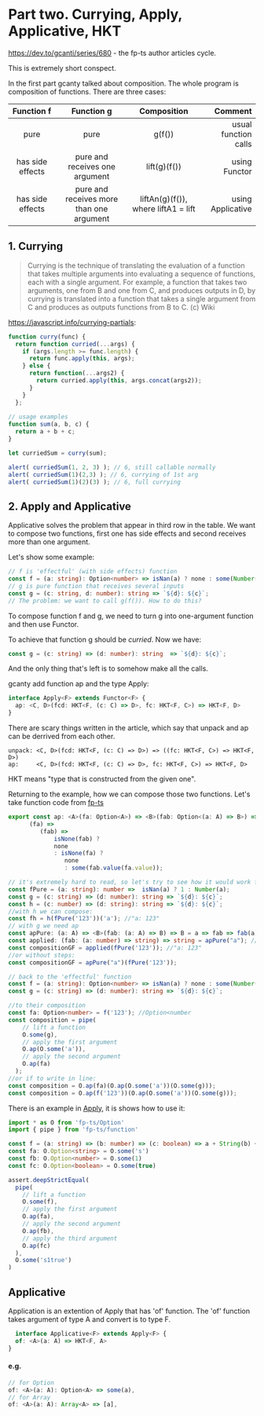 # Part two. Currying, Apply, Applicative, HKT

https://dev.to/gcanti/series/680 - the fp-ts author articles cycle.

This is extremely short conspect.

In the first part gcanty talked about composition. The whole program is composition of functions. There are three cases:

| Function f    | Function g    | Composition  |Comment|
|:-------------:|:-------------:|:-----:| ---:|
| pure | pure | g(f()) | usual function calls |
| has side effects| pure and receives one argument | lift(g)(f()) | using Functor |
| has side effects | pure and receives more than one argument | liftAn(g)(f()), where liftA1 = lift | using Applicative |


## 1. Currying
> Currying is the technique of translating the evaluation of a function that takes multiple arguments into evaluating a sequence of functions, each with a single argument. For example, a function that takes two arguments, one from B and one from C, and produces outputs in D, by currying is translated into a function that takes a single argument from C and produces as outputs functions from B to C.
> (c) Wiki

https://javascript.info/currying-partials:
``` javascript
function curry(func) {
  return function curried(...args) {
    if (args.length >= func.length) {
      return func.apply(this, args);
    } else {
      return function(...args2) {
        return curried.apply(this, args.concat(args2));
      }
    }
  };
  
// usage examples
function sum(a, b, c) {
  return a + b + c;
}

let curriedSum = curry(sum);

alert( curriedSum(1, 2, 3) ); // 6, still callable normally
alert( curriedSum(1)(2,3) ); // 6, currying of 1st arg
alert( curriedSum(1)(2)(3) ); // 6, full currying
```

## 2. Apply and Applicative

Applicative solves the problem that appear in third row in the table. We want to compose two functions, first one has side effects and second receives more than one argument.

Let's show some example:

``` typescript
// f is 'effectful' (with side effects) function
const f = (a: string): Option<number> => isNan(a) ? none : some(Number(a);
// g is pure function that receives several inputs
const g = (c: string, d: number): string => `${d}: ${c}`;
// The problem: we want to call g(f()). How to do this?
```

To compose function f and g, we need to turn g into one-argument function and then use Functor.

To achieve that function g should be *curried*. Now we have:
``` typescript
const g = (c: string) => (d: number): string  => `${d}: ${c}`;
```
And the only thing that's left is to somehow make all the calls.

gcanty add function ap and the type Apply:

```typescript
interface Apply<F> extends Functor<F> {
  ap: <C, D>(fcd: HKT<F, (c: C) => D>, fc: HKT<F, C>) => HKT<F, D>
}
```

There are scary things written in the article, which say that unpack and ap can be derrived from each other.
```
unpack: <C, D>(fcd: HKT<F, (c: C) => D>) => ((fc: HKT<F, C>) => HKT<F, D>)
ap:     <C, D>(fcd: HKT<F, (c: C) => D>, fc: HKT<F, C>) => HKT<F, D>
```
HKT means "type that is constructed from the given one".

Returning to the example, how we can compose those two functions. Let's take function code from [fp-ts](https://github.com/gcanti/fp-ts/blob/9da2137efb295b82fb59b7b0c2114f2ceb40a2b5/src/Option.ts#L367)

``` typescript
export const ap: <A>(fa: Option<A>) => <B>(fab: Option<(a: A) => B>) => Option<B> =
      (fa) => 
         (fab) =>
             isNone(fab) ?
             none
             : isNone(fa) ?
                none 
                : some(fab.value(fa.value));

// it's extremely hard to read, so let's try to see how it would work for two pure functions first:
const fPure = (a: string): number =>  isNan(a) ? 1 : Number(a);
const g = (c: string) => (d: number): string => `${d}: ${c}`;
const h = (c: number) => (d: string): string => `${d}: ${c}`;
//with h we can compose:
const fh = h(fPure('123'))('a'); //"a: 123"
// with g we need ap
const apPure: (a: A) => <B>(fab: (a: A) => B) => B = a => fab => fab(a);
const applied: (fab: (a: number) => string) => string = apPure("a"); //it is now function (d: number): string => `${d}: a`
const compositionGF = applied(fPure('123')); //"a: 123"
//or without steps:
const compositionGF = apPure("a")(fPure('123'));

// back to the 'effectful' function
const f = (a: string): Option<number> => isNan(a) ? none : some(Number(a);
const g = (c: string) => (d: number): string => `${d}: ${c}`;

//to their composition
const fa: Option<number> = f('123'); //Option<number
const composition = pipe(
    // lift a function
    O.some(g),
    // apply the first argument
    O.ap(O.some('a')),
    // apply the second argument
    O.ap(fa)
  );
//or if to write in line:
const composition = O.ap(fa)(O.ap(O.some('a'))(O.some(g)));
const composition = O.ap(f('123'))(O.ap(O.some('a'))(O.some(g)));

```

There is an example in [Apply](https://gcanti.github.io/fp-ts/modules/Apply.ts.html), it is shows how to use it:

``` typescript
import * as O from 'fp-ts/Option'
import { pipe } from 'fp-ts/function'

const f = (a: string) => (b: number) => (c: boolean) => a + String(b) + String(c)
const fa: O.Option<string> = O.some('s')
const fb: O.Option<number> = O.some(1)
const fc: O.Option<boolean> = O.some(true)

assert.deepStrictEqual(
  pipe(
    // lift a function
    O.some(f),
    // apply the first argument
    O.ap(fa),
    // apply the second argument
    O.ap(fb),
    // apply the third argument
    O.ap(fc)
  ),
  O.some('s1true')
)
```

## Applicative

Application is an extention of Apply that has 'of' function. The 'of' function takes argument of type A and convert is to type F<A>.
  
``` typescript
  interface Applicative<F> extends Apply<F> {
  of: <A>(a: A) => HKT<F, A>
}
```
####  e.g. 
```typescript
// for Option 
of: <A>(a: A): Option<A> => some(a),
// for Array
of: <A>(a: A): Array<A> => [a],
```
